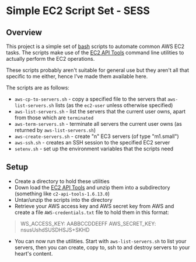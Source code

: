 Simple EC2 Script Set - SESS
============================

Overview
--------
This project is a simple set of [bash](http://linux.die.net/man/1/bash) scripts to automate common AWS EC2 tasks.  The scripts make use of the 
[EC2 API Tools](https://aws.amazon.com/developertools/351) command line utilities to actually perform the EC2 operations.

These scripts probably aren't suitable for general use but they aren't all that specific to me either, hence I've made them available here.

The scripts are as follows:

* `aws-cp-to-servers.sh` - copy a specified file to the servers that `aws-list-servers.sh` lists (as the `ec2-user` unless otherwise specified)
* `aws-list-servers.sh` - list the servers that the current user owns, apart from those which are `terminated`
* `aws-term-servers.sh` - terminate all servers the current user owns (as returned by `aws-list-servers.sh`)
* `aws-create-servers.sh` - create "n" EC3 servers (of type "m1.small")
* `aws-ssh.sh` - creates an SSH session to the specified EC2 server
* `setenv.sh` - set up the environment variables that the scripts need

Setup
-----

* Create a directory to hold these utilities
* Down load the [EC2 API Tools](https://aws.amazon.com/developertools/351) and unzip them into a subdirectory (something like `c2-api-tools-1.6.13.0`)
* Untar/unzip the scripts into the directory
* Retrieve your AWS access key and AWS secret key from AWS and create a file `AWS-credentials.txt` file to hold them in this format:
> WS_ACCESS_KEY: AABBCCDDEEFF
> AWS_SECRET_KEY: nsusUshdSUSDHSJS+SKHD
* You can now run the utilities.  Start with `aws-list-servers.sh` to list your servers, then you can create, copy to, ssh to and destroy servers to your heart's content.



